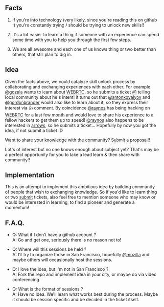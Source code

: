 ## Facts

1. If you're into technology (very likely, since you're reading this on
github :) you're constantly trying / should be trying to unlock new skills!!

2. It's a lot easier to learn a thing if someone with an experience can spend
some time with you to help you through the first few steps.

3. We are all awesome and each one of us knows thing or two better than others,
that still plan to dig in.

## Idea

Given the facts above, we could catalyze skill unlock process by collaborating
and exchanging experiences with each other. For example [@gozala][] wants to
learn about [WEBRTC][], so he submits a ticket [#1](./hackalyst/issues/1)
telling local community about he's intent! It turns out that [@antonkovalyov][]
and [@gordonbrander][] would also like to learn about it, so they express their
interest via :+1: comment. By coincidence [@raynos][] has being hacking on
[WEBRTC][] for a last few month and would love to share his experience to a
fellow hackers to get them up to speed! [@raynos][] also happens to be
interested in [arrows][], so he submits a ticket... Hopefully by now you got
the idea, if not submit a ticket :D

Want to share your knowledge with the community? [Submit][] a proposal!!


Lot's of interest but no one knows enough about subject yet? That's may be a
perfect opportunity for you to take a lead learn & then share with community!!

## Implementation

This is an attempt to implement this ambitious idea by building community of
people that wish to exchanging knowledge. So if you'd like to learn thing or
two [submit][] tickets, also feel free to mention someone who may know or
would be interested in learning, to find a pioneer and generate a momentum!

## F.A.Q.

- Q: What if I don't have a github account ?  
  A: Go and get one, seriously there is no reason not to!


- Q: Where will this sessions be held ?   
  A: I'll try to organize those in San Francisco, hopefully [@mozilla][] and
  maybe others will occasionally host the sessions.


- Q: I love the idea, but I'm not in San Francisco ?  
  A: Fork the repo and implement idea in your city, or maybe do via video
  conferencing.

- Q: What is the format of sessions ?  
  A: Have no idea. We'll learn what works best during the process. Maybe
     it should be session specific and be decided in the ticket itself.


[WEBRTC]:http://dev.w3.org/2011/webrtc/editor/webrtc.html
[@gozala]:https://github.com/Gozala/
[@raynos]:https://github.com/Raynos/
[@gordonbrander]:https://github.com/gordonbrander/
[@antonkovalyov]:https://github.com/antonkovalyov/
[@luciferous]:https://github.com/luciferous/
[@mozilla]:https://github.com/mozilla/
[arrows]:http://www.haskell.org/arrows/
[submit]:https://github.com/Gozala/hackalyst/issues/new